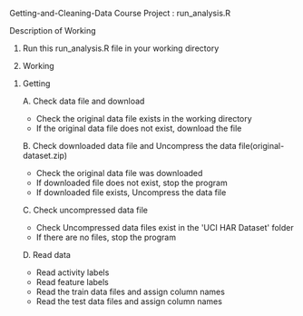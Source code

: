 
Getting-and-Cleaning-Data
Course Project : run_analysis.R

 Description of Working

 1. Run this run_analysis.R file in your working directory

 2. Working

  1) Getting
  
     A. Check data file and download
     
        - Check the original data file exists in the working directory
        - If the original data file does not exist, download the file
        
     B. Check downloaded data file and Uncompress the data file(original-dataset.zip)
     
        - Check the original data file was downloaded
        - If downloaded file does not exist, stop the program
        - If downloaded file exists, Uncompress the data file
    
     C. Check uncompressed data file 
        
        - Check Uncompressed data files exist in the 'UCI HAR Dataset' folder
        - If there are no files, stop the program
        
     D. Read data
     
        - Read activity labels
        - Read feature labels
        - Read the train data files and assign column names
        - Read the test data files and assign column names




